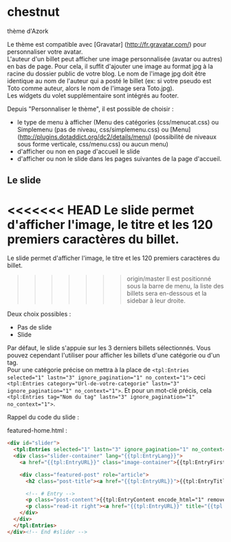# chestnut
thème d'Azork

Le thème est compatible avec [Gravatar] (http://fr.gravatar.com/) pour personnaliser votre avatar.  
L'auteur d'un billet peut afficher une image personnalisée (avatar ou autres) en bas de page. Pour cela, il suffit d'ajouter une image au format jpg à la racine du dossier public de votre blog. Le nom de l'image jpg doit être identique au nom de l'auteur qui a posté le billet (ex: si votre pseudo est Toto comme auteur, alors le nom de l'image sera Toto.jpg).  
Les widgets du volet supplémentaire sont intégrés au footer.


Depuis "Personnaliser le thème", il est possible de choisir :
* le type de menu à afficher (Menu des catégories (css/menucat.css) ou Simplemenu (pas de niveau, css/simplemenu.css) ou [Menu] (http://plugins.dotaddict.org/dc2/details/menu) (possibilité de niveaux sous forme verticale, css/menu.css) ou aucun menu)
* d'afficher ou non en page d'accueil le slide
* d'afficher ou non le slide dans les pages suivantes de la page d'accueil.


Le slide
--------
<<<<<<< HEAD
Le slide permet d'afficher l'image, le titre et les 120 premiers caractères du billet.
=======
Le slide permet d'afficher l'image, le titre et les 120 premiers caractères du billet.  
>>>>>>> origin/master
Il est positionné sous la barre de menu, la liste des billets sera en-dessous et la sidebar à leur droite.

Deux choix possibles :
* Pas de slide
* Slide

Par défaut, le slide s'appuie sur les 3 derniers billets sélectionnés. Vous pouvez cependant l'utiliser pour afficher les billets d'une catégorie ou d'un tag.  
Pour une catégorie précise on mettra à la place de ```<tpl:Entries selected="1" lastn="3" ignore_pagination="1" no_context="1">``` ceci ```<tpl:Entries category="Url-de-votre-categorie" lastn="3" ignore_pagination="1" no_context="1">```.
Et pour un mot-clé précis, cela ```<tpl:Entries tag="Nom du tag" lastn="3" ignore_pagination="1" no_context="1">```.

Rappel du code du slide :

featured-home.html :

```html
<div id="slider">
  <tpl:Entries selected="1" lastn="3" ignore_pagination="1" no_context="1">
  <div class="slider-container" lang="{{tpl:EntryLang}}">
    <a href="{{tpl:EntryURL}}" class="image-container">{{tpl:EntryFirstImage size="o" class="featured" with_category="1"}}</a>

    <div class="featured-post" role="article">
      <h2 class="post-title"><a href="{{tpl:EntryURL}}">{{tpl:EntryTitle encode_html="1"}}</a></h2>

      <!-- # Entry -->
      <p class="post-content">{{tpl:EntryContent encode_html="1" remove_html="1" full="1" cut_string="120"}}<span class="readmore-ellipsis">...</span></p>
      <p class="read-it right"><a href="{{tpl:EntryURL}}" title="{{tpl:lang Continue reading}} {{tpl:EntryTitle encode_html="1"}}">{{tpl:lang Continue reading}}</a></p>
    </div>
  </div>
  </tpl:Entries>
</div><!-- End #slider -->
```

